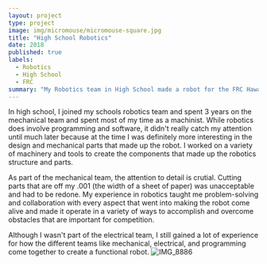 ```yaml
---
layout: project
type: project
image: img/micromouse/micromouse-square.jpg
title: "High School Robotics"
date: 2018
published: true 
labels:
  - Robotics
  - High School
  - FRC
summary: "My Robotics team in High School made a robot for the FRC Hawaii Regionals."
---
```


In high school, I joined my schools robotics team and spent 3 years on the mechanical team and spent most of my time as a machinist. While robotics does involve programming and software, it didn't really catch my attention until much later because at the time I was definitely more interesting in the design and mechanical parts that made up the robot. I worked on a variety of machinery and tools to create the components that made up the robotics structure and parts. 

As part of the mechanical team, the attention to detail is crutial. Cutting parts that are off my .001 (the width of a sheet of paper) was unacceptable and had to be redone. My experience in robotics taught me problem-solving and collaboration with every aspect that went into making the robot come alive and made it operate in a variety of ways to accomplish and overcome obstacles that are important for competition. 

Although I wasn't part of the electrical team, I still gained a lot of experience for how the different teams like mechanical, electrical, and programming come together to create a functional robot. 
![IMG_8886](https://github.com/user-attachments/assets/86cfea5d-c3f0-465d-8058-a2648f4a611a)

